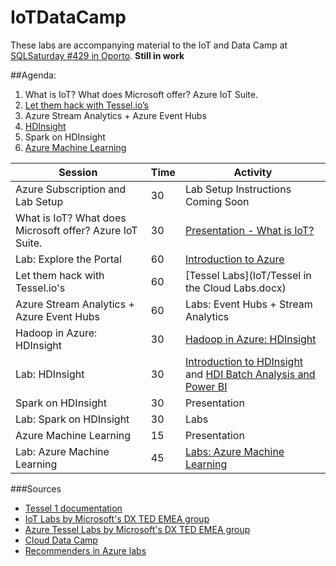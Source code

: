 # IoTDataCamp

These labs are accompanying material to the IoT and Data Camp at [SQLSaturday #429 in Oporto](http://www.sqlsaturday.com/429).
**Still in work**

##Agenda:
1. What is IoT? What does Microsoft offer? Azure IoT Suite.
2. [Let them hack with Tessel.io’s](IoT)
3. Azure Stream Analytics + Azure Event Hubs
4. [HDInsight](HDInsight)
5. Spark on HDInsight
6. [Azure Machine Learning](AzureML)

Session     | Time  | Activity
-------- | --- | ---------------
Azure Subscription and Lab Setup  | 30  | Lab Setup Instructions Coming Soon
What is IoT? What does Microsoft offer? Azure IoT Suite. | 30  | <a href='http://www.slideshare.net/oliviaklose/techcamps-internet-of-things'>Presentation - What is IoT?</a>
Lab: Explore the Portal | 60  | <a href='IoT/IntroToAzure.md'>Introduction to Azure</a>
Let them hack with Tessel.io's | 60 | [Tessel Labs](IoT/Tessel in the Cloud Labs.docx)
Azure Stream Analytics + Azure Event Hubs | 60 | Labs: Event Hubs + Stream Analytics
Hadoop in Azure: HDInsight  | 30  | <a href='HDInsight'>Hadoop in Azure: HDInsight</a>
Lab: HDInsight | 30  | <a href='HDInsight/1IntroToHDI.md'>Introduction to HDInsight</a> and <a href='HDInsight/2BatchAnalysis.md'>HDI Batch Analysis and Power BI</a>
Spark on HDInsight | 30 | Presentation
Lab: Spark on HDInsight | 30 | Labs
Azure Machine Learning | 15 | Presentation
Lab: Azure Machine Learning | 45 | [Labs: Azure Machine Learning](AzureML)

###Sources
- [Tessel 1 documentation](http://start.tessel.io/install)
- [IoT Labs by Microsoft's DX TED EMEA group](https://github.com/dx-ted-emea/iot-labs)
- [Azure Tessel Labs by Microsoft's DX TED EMEA group](https://github.com/dx-ted-emea/azure-tessel)
- [Cloud Data Camp](https://github.com/Azure-Readiness/CloudDataCamp)
- [Recommenders in Azure labs](https://github.com/oliviak/Recommender-in-Azure/)